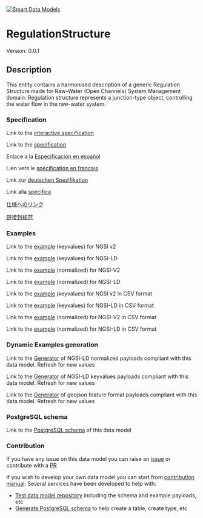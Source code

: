 [![Smart Data Models](https://smartdatamodels.org/wp-content/uploads/2022/01/SmartDataModels_logo.png "Logo")](https://smartdatamodels.org)
# RegulationStructure
Version: 0.0.1

## Description 

This entity contains a harmonised description of a generic Regulation Structure made for Raw-Water (Open Channels) System Management domain. Regulation structure represents a junction-type object, controlling the water flow in the raw-water system.
### Specification

Link to the [interactive specification](https://swagger.lab.fiware.org/?url=https://smart-data-models.github.io/dataModel.OpenChannelManagement/RegulationStructure/swagger.yaml)

Link to the [specification](https://github.com/smart-data-models/dataModel.OpenChannelManagement/blob/master/RegulationStructure/doc/spec.md)

Enlace a la [Especificación en español](https://github.com/smart-data-models/dataModel.OpenChannelManagement/blob/master/RegulationStructure/doc/spec_ES.md)

Lien vers le [spécification en français](https://github.com/smart-data-models/dataModel.OpenChannelManagement/blob/master/RegulationStructure/doc/spec_FR.md)

Link zur [deutschen Spezifikation](https://github.com/smart-data-models/dataModel.OpenChannelManagement/blob/master/RegulationStructure/doc/spec_DE.md)

Link alla [specifica](https://github.com/smart-data-models/dataModel.OpenChannelManagement/blob/master/RegulationStructure/doc/spec_IT.md)

[仕様へのリンク](https://github.com/smart-data-models/dataModel.OpenChannelManagement/blob/master/RegulationStructure/doc/spec_JA.md)

[链接到规范](https://github.com/smart-data-models/dataModel.OpenChannelManagement/blob/master/RegulationStructure/doc/spec_ZH.md)
### Examples

Link to the [example](https://smart-data-models.github.io/dataModel.OpenChannelManagement/RegulationStructure/examples/example.json) (keyvalues) for NGSI v2

Link to the [example](https://smart-data-models.github.io/dataModel.OpenChannelManagement/RegulationStructure/examples/example.jsonld) (keyvalues) for NGSI-LD

Link to the [example](https://smart-data-models.github.io/dataModel.OpenChannelManagement/RegulationStructure/examples/example-normalized.json) (normalized) for NGSI-V2

Link to the [example](https://smart-data-models.github.io/dataModel.OpenChannelManagement/RegulationStructure/examples/example-normalized.jsonld) (normalized) for NGSI-LD

Link to the [example](https://smart-data-models.github.io/dataModel.OpenChannelManagement/RegulationStructure/examples/example.json.csv) (keyvalues) for NGSI v2 in CSV format

Link to the [example](https://smart-data-models.github.io/dataModel.OpenChannelManagement/RegulationStructure/examples/example.jsonld.csv) (keyvalues) for NGSI-LD in CSV format

Link to the [example](https://smart-data-models.github.io/dataModel.OpenChannelManagement/RegulationStructure/examples/example-normalized.json.csv) (normalized) for NGSI-V2 in CSV format

Link to the [example](https://smart-data-models.github.io/dataModel.OpenChannelManagement/RegulationStructure/examples/example-normalized.jsonld.csv) (normalized) for NGSI-LD in CSV format
### Dynamic Examples generation

Link to the [Generator](https://smartdatamodels.org/extra/ngsi-ld_generator.php?schemaUrl=https://raw.githubusercontent.com/smart-data-models/dataModel.OpenChannelManagement/master/RegulationStructure/schema.json&email=info@smartdatamodels.org) of NGSI-LD normalized payloads compliant with this data model. Refresh for new values

Link to the [Generator](https://smartdatamodels.org/extra/ngsi-ld_generator_keyvalues.php?schemaUrl=https://raw.githubusercontent.com/smart-data-models/dataModel.OpenChannelManagement/master/RegulationStructure/schema.json&email=info@smartdatamodels.org) of NGSI-LD keyvalues payloads compliant with this data model. Refresh for new values

Link to the [Generator](https://smartdatamodels.org/extra/geojson_features_generator.php?schemaUrl=https://raw.githubusercontent.com/smart-data-models/dataModel.OpenChannelManagement/master/RegulationStructure/schema.json&email=info@smartdatamodels.org) of geojson feature format payloads compliant with this data model. Refresh for new values
### PostgreSQL schema

Link to the [PostgreSQL schema](https://smart-data-models.github.io/dataModel.OpenChannelManagement/RegulationStructure/schema.sql) of this data model
### Contribution

 If you have any issue on this data model you can raise an [issue](https://github.com/smart-data-models/dataModel.OpenChannelManagement/issues)  or contribute with a [PR](https://github.com/smart-data-models/dataModel.OpenChannelManagement/pulls)

 If you wish to develop your own data model you can start from [contribution manual](https://bit.ly/contribution_manual). Several services have been developed to help with: 
 - [Test data model repository](https://smartdatamodels.org/index.php/data-models-contribution-api/) including the schema and example payloads, etc
 - [Generate PostgreSQL schema](https://smartdatamodels.org/index.php/sql-service/) to help create a table, create type, etc